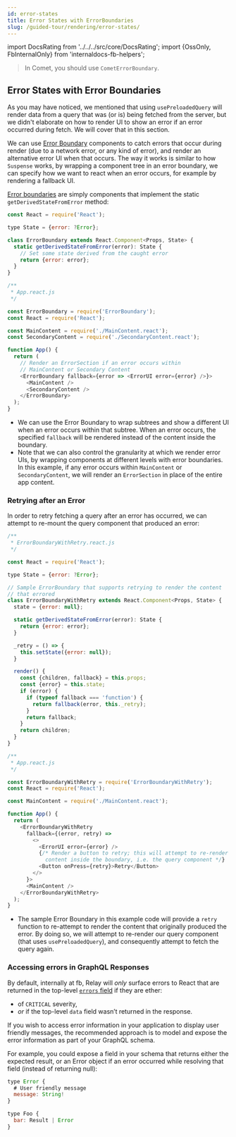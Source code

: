 ```yaml
---
id: error-states
title: Error States with ErrorBoundaries
slug: /guided-tour/rendering/error-states/
---
```


import DocsRating from '../../../src/core/DocsRating';
import {OssOnly, FbInternalOnly} from 'internaldocs-fb-helpers';

<FbInternalOnly>

> In Comet, you should use `CometErrorBoundary`.

</FbInternalOnly>

## Error States with Error Boundaries

As you may have noticed, we mentioned that using `usePreloadedQuery` will render data from a query that was (or is) being fetched from the server, but we didn't elaborate on how to render UI to show an error if an error occurred during fetch. We will cover that in this section.

We can use [Error Boundary](https://reactjs.org/docs/error-boundaries.html) components to catch errors that occur during render (due to a network error, or any kind of error), and render an alternative error UI when that occurs. The way it works is similar to how `Suspense` works, by wrapping a component tree in an error boundary, we can specify how we want to react when an error occurs, for example by rendering a fallback UI.

[Error boundaries](https://reactjs.org/docs/error-boundaries.html) are simply components that implement the static `getDerivedStateFromError` method:

```js
const React = require('React');

type State = {error: ?Error};

class ErrorBoundary extends React.Component<Props, State> {
  static getDerivedStateFromError(error): State {
    // Set some state derived from the caught error
    return {error: error};
  }
}
```

```js
/**
 * App.react.js
 */

const ErrorBoundary = require('ErrorBoundary');
const React = require('React');

const MainContent = require('./MainContent.react');
const SecondaryContent = require('./SecondaryContent.react');

function App() {
  return (
    // Render an ErrorSection if an error occurs within
    // MainContent or Secondary Content
    <ErrorBoundary fallback={error => <ErrorUI error={error} />}>
      <MainContent />
      <SecondaryContent />
    </ErrorBoundary>
  );
}
```

* We can use the Error Boundary to wrap subtrees and show a different UI when an error occurs within that subtree. When an error occurs, the specified `fallback` will be rendered instead of the content inside the boundary.
* Note that we can also control the granularity at which we render error UIs, by wrapping components at different levels with error boundaries. In this example, if any error occurs within `MainContent` or `SecondaryContent`, we will render an `ErrorSection` in place of the entire app content.



### Retrying after an Error

In order to retry fetching a query after an error has occurred, we can attempt to re-mount the query component that produced an error:

```js
/**
 * ErrorBoundaryWithRetry.react.js
 */

const React = require('React');

type State = {error: ?Error};

// Sample ErrorBoundary that supports retrying to render the content
// that errored
class ErrorBoundaryWithRetry extends React.Component<Props, State> {
  state = {error: null};

  static getDerivedStateFromError(error): State {
    return {error: error};
  }

  _retry = () => {
    this.setState({error: null});
  }

  render() {
    const {children, fallback} = this.props;
    const {error} = this.state;
    if (error) {
      if (typeof fallback === 'function') {
        return fallback(error, this._retry);
      }
      return fallback;
    }
    return children;
  }
}
```

```js
/**
 * App.react.js
 */

const ErrorBoundaryWithRetry = require('ErrorBoundaryWithRetry');
const React = require('React');

const MainContent = require('./MainContent.react');

function App() {
  return (
    <ErrorBoundaryWithRetry
      fallback={(error, retry) =>
        <>
          <ErrorUI error={error} />
          {/* Render a button to retry; this will attempt to re-render the
            content inside the boundary, i.e. the query component */}
          <Button onPress={retry}>Retry</Button>
        </>
      }>
      <MainContent />
    </ErrorBoundaryWithRetry>
  );
}
```

* The sample Error Boundary in this example code will provide a `retry` function to re-attempt to render the content that originally produced the error. By doing so, we will attempt to re-render our query component (that uses `usePreloadedQuery`), and consequently attempt to fetch the query again.



### Accessing errors in GraphQL Responses


By default, internally at fb, Relay will *only* surface errors to React that are returned in the top-level [`errors` field](https://graphql.org/learn/validation/) if they are ether:

* of `CRITICAL` severity,
*  *or* if the top-level `data` field wasn’t returned in the response.


If you wish to access error information in your application to display user friendly messages, the recommended approach is to model and expose the error information as part of your GraphQL schema.

For example, you could expose a field in your schema that returns either the expected result, or an Error object if an error occurred while resolving that field (instead of returning null):


```js
type Error {
  # User friendly message
  message: String!
}

type Foo {
  bar: Result | Error
}
```




<DocsRating />
